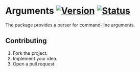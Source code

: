 # Arguments [![Version][version-img]][version-url] [![Status][status-img]][status-url]

The package provides a parser for command-line arguments.

## Contributing

1. Fork the project.
2. Implement your idea.
3. Open a pull request.

[version-img]: https://img.shields.io/crates/v/arguments.svg
[version-url]: https://crates.io/crates/arguments
[status-img]: https://travis-ci.org/stainless-steel/arguments.svg?branch=master
[status-url]: https://travis-ci.org/stainless-steel/arguments
[doc]: https://stainless-steel.github.io/arguments
